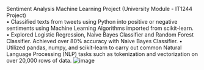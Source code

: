Sentiment Analysis Machine Learning Project (University Module - IT1244 Project)       
•	Classified texts from tweets using Python into positive or negative sentiments using Machine Learning Algorithms imported from scikit-learn.  
•	Explored Logistic Regression, Naive Bayes Classifier and Random Forest Classifier. Achieved over 80% accuracy with Naive Bayes Classifier. 
•	Utilized pandas, numpy, and scikit-learn to carry out common Natural Language Processing (NLP) tasks such as tokenization and vectorization on over 20,000 rows of data.
![image](https://github.com/lavanyam2004/lavanyaexplaorationprojects/assets/169819867/20a7c8e3-1228-4834-8b30-5f9afef617c0)

